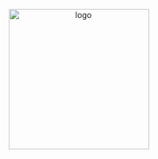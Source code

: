 <p align="center">
  <picture>
    <source media="(prefers-color-scheme: dark)" 
            srcset="https://user-images.githubusercontent.com/12199227/174419794-a099417b-7447-4a60-a45e-d6f5d9d1a4a6.png"
            height="250" width="250">
    <source media="(prefers-color-scheme: light)" 
            srcset="https://user-images.githubusercontent.com/12199227/174419793-2678aca5-fc77-4538-b53d-25fb71804f9a.png"
            height="250" width="250">
    <img alt="logo" 
         src="https://user-images.githubusercontent.com/12199227/174419789-aa234491-5eae-4247-979a-300efec24e9d.png"
         height="250" width="250">
  </picture>
</p>
